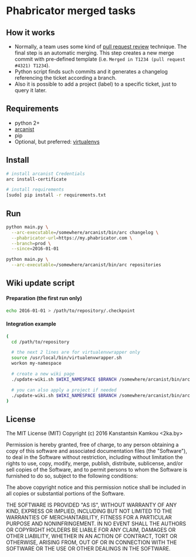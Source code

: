 Phabricator merged tasks
========================

## How it works
- Normally, a team uses some kind of [pull request review](https://en.wikipedia.org/wiki/Distributed_version_control#Pull_requests) technique.
  The final step is an automatic merging. This step creates a new merge commit with pre-defined template (i.e. `Merged in T1234 (pull request #4321) T1234`).
- Python script finds such commits and it generates a changelog referencing the ticket according a branch.
- Also it is possible to add a project (label) to a specific ticket, just to query it later.

## Requirements
- python 2+
- [arcanist](https://secure.phabricator.com/book/phabricator/article/arcanist/)
- pip
- Optional, but preferred: [virtualenvs](http://docs.python-guide.org/en/latest/dev/virtualenvs/)

## Install
```bash
# install arcanist Credentials
arc install-certificate

# install requirements
[sudo] pip install -r requirements.txt
```

## Run
```bash
python main.py \
  --arc-executable=/somewhere/arcanist/bin/arc changelog \
  --phabricator-url=https://my.phabricator.com \
  --branch=prod \
  --since=2016-01-01

python main.py \
  --arc-executable=/somewhere/arcanist/bin/arc repositories
```

## Wiki update script

#### Preparation (the first run only)
```bash
echo 2016-01-01 > /path/to/repository/.checkpoint
```

#### Integration example
```bash
(
  cd /path/to/repository

  # the next 2 lines are for virtualenvwrapper only
  source /usr/local/bin/virtualenvwrapper.sh
  workon my-namespace

  # create a new wiki page
  ./update-wiki.sh $WIKI_NAMESPACE $BRANCH /somewhere/arcanist/bin/arc

  # you can also apply a project if needed
  ./update-wiki.sh $WIKI_NAMESPACE $BRANCH /somewhere/arcanist/bin/arc $PHID
)
```

## License
The MIT License (MIT)
Copyright (c) 2016 Kanstantsin Kamkou <2ka.by>

Permission is hereby granted, free of charge, to any person obtaining a copy of this software and associated documentation files (the "Software"), to deal in the Software without restriction, including without limitation the rights to use, copy, modify, merge, publish, distribute, sublicense, and/or sell copies of the Software, and to permit persons to whom the Software is furnished to do so, subject to the following conditions:

The above copyright notice and this permission notice shall be included in all copies or substantial portions of the Software.

THE SOFTWARE IS PROVIDED "AS IS", WITHOUT WARRANTY OF ANY KIND, EXPRESS OR IMPLIED, INCLUDING BUT NOT LIMITED TO THE WARRANTIES OF MERCHANTABILITY, FITNESS FOR A PARTICULAR PURPOSE AND NONINFRINGEMENT. IN NO EVENT SHALL THE AUTHORS OR COPYRIGHT HOLDERS BE LIABLE FOR ANY CLAIM, DAMAGES OR OTHER LIABILITY, WHETHER IN AN ACTION OF CONTRACT, TORT OR OTHERWISE, ARISING FROM, OUT OF OR IN CONNECTION WITH THE SOFTWARE OR THE USE OR OTHER DEALINGS IN THE SOFTWARE.
